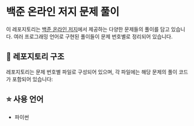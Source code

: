 # 백준 온라인 저지 문제 풀이

이 레포지토리는 [백준 온라인 저지](https://www.acmicpc.net/)에서 제공하는 다양한 문제들의 풀이를 담고 있습니다. 여러 프로그래밍 언어로 구현된 풀이들이 문제 번호별로 정리되어 있습니다.

## 📁 레포지토리 구조

레포지토리는 문제 번호별 파일로 구성되어 있으며, 각 파일에는 해당 문제의 풀이 코드가 포함되어 있습니다:

## ⭐ 사용 언어

- 파이썬
